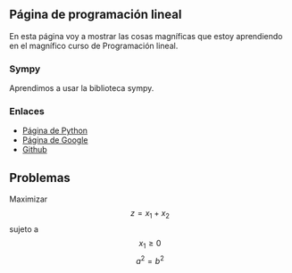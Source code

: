<script src='https://cdnjs.cloudflare.com/ajax/libs/mathjax/2.7.5/MathJax.js?config=TeX-MML-AM_CHTML' async></script>

## Página de programación lineal

En esta página voy a mostrar las cosas magníficas que estoy aprendiendo en el
magnífico curso de Programación lineal.

### Sympy

Aprendimos a usar la biblioteca sympy.

### Enlaces

- [Página de Python](https://www.python.org/)
- [Página de Google](https://www.google.com/)
- [Github](https://www.github.com/)

## Problemas

Maximizar $$z=x_1+x_2$$ sujeto a $$x_1\geq 0$$ $$a^2=b^2$$
